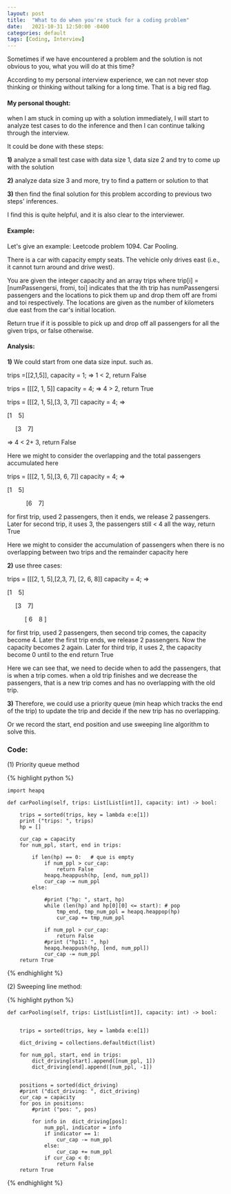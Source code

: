 ```yaml
---
layout: post
title:  "What to do when you're stuck for a coding problem"
date:   2021-10-31 12:50:00 -0400
categories: default
tags: [Coding, Interview]
---
```


Sometimes if we have encountered a problem and the solution is not obvious to you, what you will do at this time?

According to my personal interview experience, we can not never stop thinking or thinking without talking for a long time. That is a big red flag.

#### My personal thought:

when I am stuck in coming up with a solution immediately, I will start to analyze test cases to do the inference and then I can continue talking through the interview.

It could be done with these steps:

**1)** analyze a small test case with data size 1, data size 2 and try to come up with the solution

**2)** analyze data size 3 and more,  try to find a pattern or solution to that

**3)** then find the final solution for this problem according to previous two steps' inferences.


I find this is quite helpful, and it is also clear to the interviewer.


#### Example:

Let's give an example: Leetcode problem 1094. Car Pooling.

There is a car with capacity empty seats. The vehicle only drives east (i.e., it cannot turn around and drive west).

You are given the integer capacity and an array trips where trip[i] = [numPassengersi, fromi, toi] indicates that the ith trip has numPassengersi passengers and the locations to pick them up and drop them off are fromi and toi respectively. The locations are given as the number of kilometers due east from the car's initial location.

Return true if it is possible to pick up and drop off all passengers for all the given trips, or false otherwise.


#### Analysis:
**1)** We could start from one data size input.
such as.

trips =[[2,1,5]], capacity = 1;   => 1 < 2, return False

trips = [[[2, 1, 5]]  capacity = 4;   => 4 > 2, return True

trips = [[[2, 1, 5],[3, 3, 7]]  capacity = 4;   => 

[1  &ensp;    5]

&ensp; &nbsp;  [3   &ensp;    7]
     
=> 4 < 2+ 3, return False

Here we might to consider the overlapping and the total passengers accumulated here 


trips = [[[2, 1, 5],[3, 6, 7]]  capacity = 4;   => 


[1  &ensp;    5]
       
&ensp; &ensp; &ensp;  &ensp; [6   &ensp;  7]

for first trip, used  2 passengers, then it ends, we release 2 passengers.  Later for second trip, it uses 3,  the passengers still < 4 all the way,  return True


Here we might to consider the accumulation of passengers when there is no overlapping between two trips and the remainder capacity here 

**2)** use three cases:


trips = [[[2, 1, 5],[2,3, 7], [2, 6, 8]]  capacity = 4;   => 


[1  &ensp;    5]

&ensp; &nbsp;  [3   &ensp;    7]

&ensp; &ensp; &ensp; &nbsp; [ 6 &ensp;    8 ]

for first trip, used  2 passengers,  then second trip comes, the capacity become 4.  Later the first trip ends, we release 2 passengers.  Now the capacity becomes 2 again. Later for third trip, it uses 2,   the capacity become 0 until to the end  return True

Here we can see that, we need to decide when to add the passengers, that is when a trip comes. when a old trip finishes and we decrease the passengers, that is a new trip comes and has no overlapping with the old trip. 

**3)** Therefore, we could use a priority queue (min heap which tracks the end of the trip) to update the trip and decide if the new trip has no overlapping.

Or we record the start, end position and use sweeping line algorithm to solve this.

### Code:

(1) Priority queue method

{% highlight python %} 

    import heapq

    def carPooling(self, trips: List[List[int]], capacity: int) -> bool:
        
        trips = sorted(trips, key = lambda e:e[1])
        print ("trips: ", trips)
        hp = []
        
        cur_cap = capacity
        for num_ppl, start, end in trips:
            
            if len(hp) == 0:   # que is empty
                if num_ppl > cur_cap:
                    return False
                heapq.heappush(hp, [end, num_ppl])
                cur_cap -= num_ppl
            else:

                #print ("hp: ", start, hp)
                while (len(hp) and hp[0][0] <= start): # pop
                    tmp_end, tmp_num_ppl = heapq.heappop(hp)
                    cur_cap += tmp_num_ppl
                
                if num_ppl > cur_cap:
                    return False
                #print ("hp11: ", hp)
                heapq.heappush(hp, [end, num_ppl])
                cur_cap -= num_ppl
        return True        

{% endhighlight %}


(2) Sweeping line method:

{% highlight python %} 

    def carPooling(self, trips: List[List[int]], capacity: int) -> bool:


        trips = sorted(trips, key = lambda e:e[1])
        
        dict_driving = collections.defaultdict(list)
        
        for num_ppl, start, end in trips:
            dict_driving[start].append([num_ppl, 1])
            dict_driving[end].append([num_ppl, -1])
            
            
        positions = sorted(dict_driving)
        #print ("dict_driving: ", dict_driving)
        cur_cap = capacity
        for pos in positions:
            #print ("pos: ", pos)

            for info in  dict_driving[pos]:
                num_ppl, indicator = info
                if indicator == 1:
                    cur_cap -= num_ppl
                else:
                    cur_cap += num_ppl
                if cur_cap < 0:
                    return False
        return True
{% endhighlight %}
